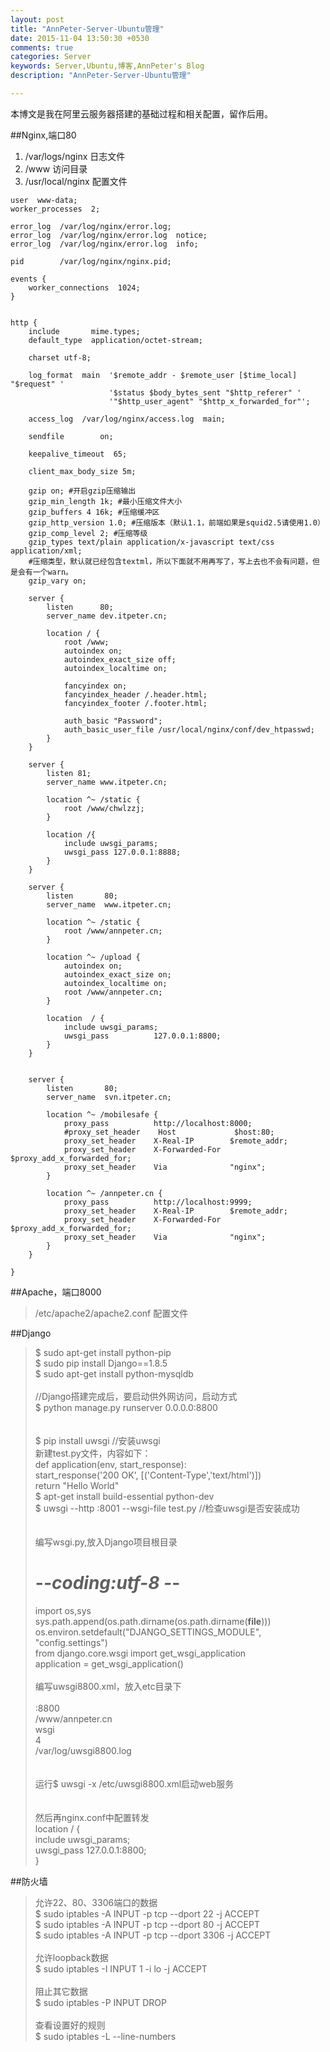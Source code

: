 ```yaml
---
layout: post
title: "AnnPeter-Server-Ubuntu管理"
date: 2015-11-04 13:50:30 +0530
comments: true
categories: Server
keywords: Server,Ubuntu,博客,AnnPeter's Blog
description: "AnnPeter-Server-Ubuntu管理"

---
```


本博文是我在阿里云服务器搭建的基础过程和相关配置，留作后用。
<!-- more -->

##Nginx,端口80
1. /var/logs/nginx  	日志文件
2. /www   				访问目录
3. /usr/local/nginx  	配置文件
```vim
user  www-data;
worker_processes  2;

error_log  /var/log/nginx/error.log;
error_log  /var/log/nginx/error.log  notice;
error_log  /var/log/nginx/error.log  info;

pid        /var/log/nginx/nginx.pid;

events {
    worker_connections  1024;
}


http {
    include       mime.types;
    default_type  application/octet-stream;

    charset utf-8;

    log_format  main  '$remote_addr - $remote_user [$time_local] "$request" '
                      '$status $body_bytes_sent "$http_referer" '
                      '"$http_user_agent" "$http_x_forwarded_for"';

    access_log  /var/log/nginx/access.log  main;

    sendfile        on;

    keepalive_timeout  65;

    client_max_body_size 5m;

    gzip on; #开启gzip压缩输出
    gzip_min_length 1k; #最小压缩文件大小
    gzip_buffers 4 16k; #压缩缓冲区
    gzip_http_version 1.0; #压缩版本（默认1.1，前端如果是squid2.5请使用1.0）
    gzip_comp_level 2; #压缩等级
    gzip_types text/plain application/x-javascript text/css application/xml;
    #压缩类型，默认就已经包含textml，所以下面就不用再写了，写上去也不会有问题，但是会有一个warn。
    gzip_vary on;

    server {
        listen		80;
        server_name dev.itpeter.cn;

        location / {
            root /www;
            autoindex on;
            autoindex_exact_size off;
            autoindex_localtime on;

            fancyindex on;
            fancyindex_header /.header.html;
            fancyindex_footer /.footer.html;

            auth_basic "Password";
            auth_basic_user_file /usr/local/nginx/conf/dev_htpasswd;
        }
    }

    server {
        listen 81;
        server_name www.itpeter.cn;

        location ^~ /static {
            root /www/chwlzzj;
        }

        location /{
            include uwsgi_params;
            uwsgi_pass 127.0.0.1:8888;
        }
    }

    server {
        listen       80;
        server_name  www.itpeter.cn;

        location ^~ /static {
            root /www/annpeter.cn;
        }

        location ^~ /upload {
            autoindex on;
            autoindex_exact_size on;
            autoindex_localtime on;
            root /www/annpeter.cn;
        }

        location  / {
            include uwsgi_params;
            uwsgi_pass			127.0.0.1:8800;
        }
    }


    server {
        listen       80;
        server_name  svn.itpeter.cn;

        location ^~ /mobilesafe {
            proxy_pass          http://localhost:8000;
            #proxy_set_header    Host             $host:80;
            proxy_set_header    X-Real-IP        $remote_addr;
            proxy_set_header    X-Forwarded-For  $proxy_add_x_forwarded_for;
            proxy_set_header    Via              "nginx";
        }

        location ^~ /annpeter.cn {
            proxy_pass          http://localhost:9999;
            proxy_set_header    X-Real-IP        $remote_addr;
            proxy_set_header    X-Forwarded-For  $proxy_add_x_forwarded_for;
            proxy_set_header    Via              "nginx";
        }
    }

}
```



##Apache，端口8000
> /etc/apache2/apache2.conf 	配置文件

##Django
>$ sudo apt-get install python-pip<br>
>$ sudo pip install Django==1.8.5<br>
>$ sudo apt-get install python-mysqldb<br>
><br>
>//Django搭建完成后，要启动供外网访问，启动方式<br>
>$ python manage.py runserver 0.0.0.0:8800<br>
><br>
><br>
>$ pip install uwsgi	//安装uwsgi<br>
>新建test.py文件，内容如下：<br>
>def application(env, start_response):<br>
>        start_response('200 OK', [('Content-Type','text/html')])<br>
>        return "Hello World"<br>
>$ apt-get install build-essential python-dev<br>
>$ uwsgi --http :8001 --wsgi-file test.py  //检查uwsgi是否安装成功<br>
><br>
><br>
>编写wsgi.py,放入Django项目根目录<br>
># -*-coding:utf-8 -*-<br>
>import os,sys<br>
>sys.path.append(os.path.dirname(os.path.dirname(__file__)))<br>
>os.environ.setdefault("DJANGO_SETTINGS_MODULE", "config.settings")<br>
>from django.core.wsgi import get_wsgi_application<br>
>application = get_wsgi_application()<br>
><br>
>编写uwsgi8800.xml，放入etc目录下<br>
><uwsgi><br>
>     <socket>:8800</socket><br>
>     <chdir>/www/annpeter.cn</chdir><br>
>     <module>wsgi</module><br>
>     <processes>4</processes> <!-- 进程数 --><br>
>     <daemonize>/var/log/uwsgi8800.log</daemonize><br>
></uwsgi><br>
><br>
>运行$ uwsgi -x /etc/uwsgi8800.xml启动web服务<br>
><br>
><br>
>然后再nginx.conf中配置转发<br>
>location  / {<br>
>	include uwsgi_params;<br>
>	uwsgi_pass          127.0.0.1:8800;<br>
>}<br>

##防火墙
>允许22、80、3306端口的数据<br>
>$ sudo iptables -A INPUT -p tcp --dport 22 -j ACCEPT<br>
>$ sudo iptables -A INPUT -p tcp --dport 80 -j ACCEPT<br>
>$ sudo iptables -A INPUT -p tcp --dport 3306 -j ACCEPT<br>
><br>
>允许loopback数据<br>
>$ sudo iptables -I INPUT 1 -i lo -j ACCEPT<br>
><br>
>阻止其它数据<br>
>$ sudo iptables -P INPUT DROP<br>
><br>
>查看设置好的规则<br>
>$ sudo iptables -L --line-numbers<br>
